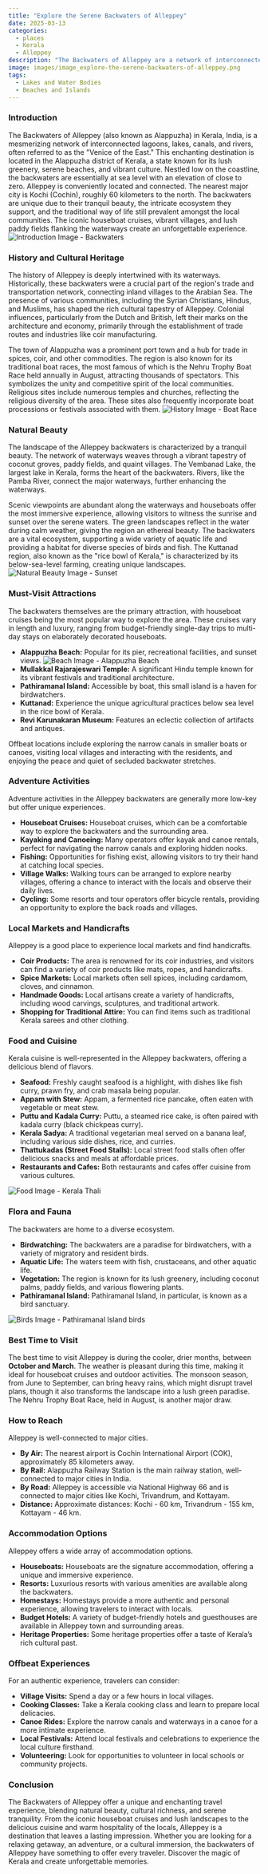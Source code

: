 ```yaml
---
title: "Explore the Serene Backwaters of Alleppey"
date: 2025-03-13
categories:
  - places
  - Kerala
  - Alleppey
description: "The Backwaters of Alleppey are a network of interconnected lakes, rivers, and canals that form a unique ecosystem in Kerala. Known for their serene beauty and houseboat cruises, these backwaters offer a tranquil escape surrounded by lush greenery and traditional Kerala villages. A popular destination for boat rides, the Alleppey Backwaters provide an idyllic setting for nature lovers and couples seeking a romantic getaway."
image: images/image_explore-the-serene-backwaters-of-alleppey.png
tags: 
  - Lakes and Water Bodies
  - Beaches and Islands
---
```



### **Introduction**

The Backwaters of Alleppey (also known as Alappuzha) in Kerala, India, is a mesmerizing network of interconnected lagoons, lakes, canals, and rivers, often referred to as the "Venice of the East." This enchanting destination is located in the Alappuzha district of Kerala, a state known for its lush greenery, serene beaches, and vibrant culture. Nestled low on the coastline, the backwaters are essentially at sea level with an elevation of close to zero. Alleppey is conveniently located and connected. The nearest major city is Kochi (Cochin), roughly 60 kilometers to the north. The backwaters are unique due to their tranquil beauty, the intricate ecosystem they support, and the traditional way of life still prevalent amongst the local communities. The iconic houseboat cruises, vibrant villages, and lush paddy fields flanking the waterways create an unforgettable experience. <img src="placeholder_image_alleppey_backwaters_intro.jpg" alt="Introduction Image - Backwaters">

### **History and Cultural Heritage**

The history of Alleppey is deeply intertwined with its waterways. Historically, these backwaters were a crucial part of the region's trade and transportation network, connecting inland villages to the Arabian Sea. The presence of various communities, including the Syrian Christians, Hindus, and Muslims, has shaped the rich cultural tapestry of Alleppey.  Colonial influences, particularly from the Dutch and British, left their marks on the architecture and economy, primarily through the establishment of trade routes and industries like coir manufacturing.

The town of Alappuzha was a prominent port town and a hub for trade in spices, coir, and other commodities.  The region is also known for its traditional boat races, the most famous of which is the Nehru Trophy Boat Race held annually in August, attracting thousands of spectators. This symbolizes the unity and competitive spirit of the local communities.  Religious sites include numerous temples and churches, reflecting the religious diversity of the area. These sites also frequently incorporate boat processions or festivals associated with them. <img src="placeholder_image_alleppey_history.jpg" alt="History Image - Boat Race">

### **Natural Beauty**

The landscape of the Alleppey backwaters is characterized by a tranquil beauty. The network of waterways weaves through a vibrant tapestry of coconut groves, paddy fields, and quaint villages. The Vembanad Lake, the largest lake in Kerala, forms the heart of the backwaters.  Rivers, like the Pamba River, connect the major waterways, further enhancing the waterways.

Scenic viewpoints are abundant along the waterways and houseboats offer the most immersive experience, allowing visitors to witness the sunrise and sunset over the serene waters. The green landscapes reflect in the water during calm weather, giving the region an ethereal beauty.  The backwaters are a vital ecosystem, supporting a wide variety of aquatic life and providing a habitat for diverse species of birds and fish. The Kuttanad region, also known as the "rice bowl of Kerala," is characterized by its below-sea-level farming, creating unique landscapes.<img src="placeholder_image_alleppey_natural_beauty.jpg" alt="Natural Beauty Image - Sunset">

### **Must-Visit Attractions**

The backwaters themselves are the primary attraction, with houseboat cruises being the most popular way to explore the area.  These cruises vary in length and luxury, ranging from budget-friendly single-day trips to multi-day stays on elaborately decorated houseboats.

*   **Alappuzha Beach:** Popular for its pier, recreational facilities, and sunset views. <img src="placeholder_image_alleppey_beach.jpg" alt="Beach Image - Alappuzha Beach">
*   **Mullakkal Rajarajeswari Temple:** A significant Hindu temple known for its vibrant festivals and traditional architecture.
*   **Pathiramanal Island:** Accessible by boat, this small island is a haven for birdwatchers.
*   **Kuttanad:** Experience the unique agricultural practices below sea level in the rice bowl of Kerala.
*   **Revi Karunakaran Museum:** Features an eclectic collection of artifacts and antiques.

Offbeat locations include exploring the narrow canals in smaller boats or canoes, visiting local villages and interacting with the residents, and enjoying the peace and quiet of secluded backwater stretches.

### **Adventure Activities**

Adventure activities in the Alleppey backwaters are generally more low-key but offer unique experiences.

*   **Houseboat Cruises:** Houseboat cruises, which can be a comfortable way to explore the backwaters and the surrounding area.
*   **Kayaking and Canoeing:** Many operators offer kayak and canoe rentals, perfect for navigating the narrow canals and exploring hidden nooks.
*   **Fishing:** Opportunities for fishing exist, allowing visitors to try their hand at catching local species.
*   **Village Walks:** Walking tours can be arranged to explore nearby villages, offering a chance to interact with the locals and observe their daily lives.
*   **Cycling:** Some resorts and tour operators offer bicycle rentals, providing an opportunity to explore the back roads and villages.

### **Local Markets and Handicrafts**

Alleppey is a good place to experience local markets and find handicrafts.

*   **Coir Products:** The area is renowned for its coir industries, and visitors can find a variety of coir products like mats, ropes, and handicrafts.
*   **Spice Markets:** Local markets often sell spices, including cardamom, cloves, and cinnamon.
*   **Handmade Goods:** Local artisans create a variety of handicrafts, including wood carvings, sculptures, and traditional artwork.
*   **Shopping for Traditional Attire:** You can find items such as traditional Kerala sarees and other clothing.

### **Food and Cuisine**

Kerala cuisine is well-represented in the Alleppey backwaters, offering a delicious blend of flavors.

*   **Seafood:** Freshly caught seafood is a highlight, with dishes like fish curry, prawn fry, and crab masala being popular.
*   **Appam with Stew:** Appam, a fermented rice pancake, often eaten with vegetable or meat stew.
*   **Puttu and Kadala Curry:** Puttu, a steamed rice cake, is often paired with kadala curry (black chickpeas curry).
*   **Kerala Sadya:** A traditional vegetarian meal served on a banana leaf, including various side dishes, rice, and curries.
*   **Thattukadas (Street Food Stalls):** Local street food stalls often offer delicious snacks and meals at affordable prices.
*   **Restaurants and Cafes:** Both restaurants and cafes offer cuisine from various cultures.

<img src="placeholder_image_alleppey_food.jpg" alt="Food Image - Kerala Thali">

### **Flora and Fauna**

The backwaters are home to a diverse ecosystem.

*   **Birdwatching:** The backwaters are a paradise for birdwatchers, with a variety of migratory and resident birds.
*   **Aquatic Life:** The waters teem with fish, crustaceans, and other aquatic life.
*   **Vegetation:** The region is known for its lush greenery, including coconut palms, paddy fields, and various flowering plants.
*   **Pathiramanal Island:** Pathiramanal Island, in particular, is known as a bird sanctuary.

<img src="placeholder_image_alleppey_birds.jpg" alt="Birds Image - Pathiramanal Island birds">

### **Best Time to Visit**

The best time to visit Alleppey is during the cooler, drier months, between **October and March**. The weather is pleasant during this time, making it ideal for houseboat cruises and outdoor activities. The monsoon season, from June to September, can bring heavy rains, which might disrupt travel plans, though it also transforms the landscape into a lush green paradise. The Nehru Trophy Boat Race, held in August, is another major draw.

### **How to Reach**

Alleppey is well-connected to major cities.

*   **By Air:** The nearest airport is Cochin International Airport (COK), approximately 85 kilometers away.
*   **By Rail:** Alappuzha Railway Station is the main railway station, well-connected to major cities in India.
*   **By Road:** Alleppey is accessible via National Highway 66 and is connected to major cities like Kochi, Trivandrum, and Kottayam.
*   **Distance:**  Approximate distances: Kochi - 60 km, Trivandrum - 155 km, Kottayam - 46 km.

### **Accommodation Options**

Alleppey offers a wide array of accommodation options.

*   **Houseboats:** Houseboats are the signature accommodation, offering a unique and immersive experience.
*   **Resorts:** Luxurious resorts with various amenities are available along the backwaters.
*   **Homestays:** Homestays provide a more authentic and personal experience, allowing travelers to interact with locals.
*   **Budget Hotels:** A variety of budget-friendly hotels and guesthouses are available in Alleppey town and surrounding areas.
*   **Heritage Properties:** Some heritage properties offer a taste of Kerala’s rich cultural past.

### **Offbeat Experiences**

For an authentic experience, travelers can consider:

*   **Village Visits:** Spend a day or a few hours in local villages.
*   **Cooking Classes:** Take a Kerala cooking class and learn to prepare local delicacies.
*   **Canoe Rides:** Explore the narrow canals and waterways in a canoe for a more intimate experience.
*   **Local Festivals:** Attend local festivals and celebrations to experience the local culture firsthand.
*   **Volunteering:** Look for opportunities to volunteer in local schools or community projects.

### **Conclusion**

The Backwaters of Alleppey offer a unique and enchanting travel experience, blending natural beauty, cultural richness, and serene tranquility. From the iconic houseboat cruises and lush landscapes to the delicious cuisine and warm hospitality of the locals, Alleppey is a destination that leaves a lasting impression. Whether you are looking for a relaxing getaway, an adventure, or a cultural immersion, the backwaters of Alleppey have something to offer every traveler. Discover the magic of Kerala and create unforgettable memories.


